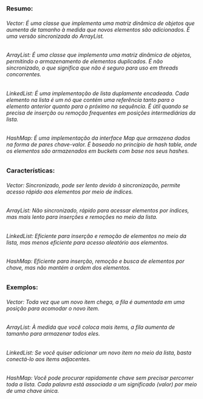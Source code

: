 
<h3>Resumo:</h3>
<h6>Vector: É uma classe que implementa uma matriz dinâmica de objetos que aumenta de tamanho à medida que novos elementos são adicionados. É uma versão sincronizada do ArrayList.</h6>
<h6>ArrayList: É uma classe que implementa uma matriz dinâmica de objetos, permitindo o armazenamento de elementos duplicados. É não sincronizado, o que significa que não é seguro para uso em threads concorrentes.</h6>
<h6>LinkedList: É uma implementação de lista duplamente encadeada. Cada elemento na lista é um nó que contém uma referência tanto para o elemento anterior quanto para o próximo na sequência. É útil quando se precisa de inserção ou remoção frequentes em posições intermediárias da lista.</h6>
<h6>HashMap: É uma implementação da interface Map que armazena dados na forma de pares chave-valor. É baseado no princípio de hash table, onde os elementos são armazenados em buckets com base nos seus hashes.</h6>
<h3>Características:</h3>
<h6>Vector: Sincronizado, pode ser lento devido à sincronização, permite acesso rápido aos elementos por meio de índices.</h6>
<h6>ArrayList: Não sincronizado, rápido para acessar elementos por índices, mas mais lento para inserções e remoções no meio da lista.</h6>
<h6>LinkedList: Eficiente para inserção e remoção de elementos no meio da lista, mas menos eficiente para acesso aleatório aos elementos.</h6>
<h6>HashMap: Eficiente para inserção, remoção e busca de elementos por chave, mas não mantém a ordem dos elementos.</h6>
<h3>Exemplos:</h3>
<h6>Vector: Toda vez que um novo item chega, a fila é aumentada em uma posição para acomodar o novo item.</h6>
<h6>ArrayList: À medida que você coloca mais items, a fila aumenta de tamanho para armazenar todos eles.</h6>
<h6>LinkedList: Se você quiser adicionar um novo item no meio da lista, basta conectá-lo aos items adjacentes.</h6>
<h6>HashMap: Você pode procurar rapidamente chave sem precisar percorrer toda a lista. Cada palavra está associada a um significado (valor) por meio de uma chave única.</h6>
